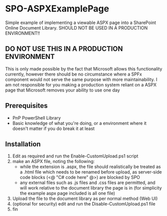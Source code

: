 # SPO-ASPXExamplePage
Simple example of implementing a viewable ASPX page into a SharePoint Online Document Library. SHOULD NOT BE USED IN A PRODUCTION ENVIRONMENT!!

## DO NOT USE THIS IN A PRODUCTION ENVIRONMENT
This is only made possible by the fact that Microsoft allows this functionality currently, however there should be no circumstance where a SPFx component would not serve the same purpose with more maintainability. I am not responsible for you making a production system reliant on a ASPX page that Microsoft removes your ability to use one day

## Prerequisites
- PnP PowerShell Library
- Basic knowledge of what you're doing, or a environment where it doesn't matter if you do break it at least

## Installation
1. Edit as required and run the Enable-CustomUpload.ps1 script
1. make an ASPX file, noting the following:
    - while the extension is .aspx, the file should realistically be treated as a .html file which needs to be renamed before upload, as server-side code blocks (<@ "C# code here" @>) are blocked by SPO
    - any external files such as .js files and .css files are permitted, and will work relative to the document library the page is in (for simplicity the example aspx page included is all one file)
1. Upload the file to the document library as per normal method (Web UI)
1. (optional for security) edit and run the Disable-CustomUpload.ps1 file
1. fin
